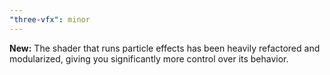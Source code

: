 ```yaml
---
"three-vfx": minor
---
```


**New:** The shader that runs particle effects has been heavily refactored and modularized, giving you significantly more control over its behavior.
